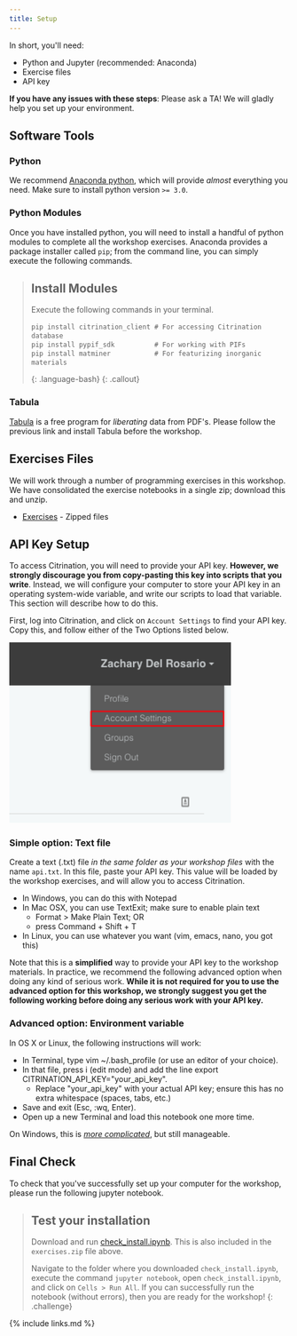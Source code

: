 ```yaml
---
title: Setup
---
```


In short, you'll need:

- Python and Jupyter (recommended: Anaconda)
- Exercise files
- API key

**If you have any issues with these steps**: Please ask a TA! We will gladly
help you set up your environment.

## Software Tools
<!-- -------------------------------------------------- -->

### Python
<!-- ------------------------- -->

We recommend [Anaconda
python](https://www.anaconda.com/distribution/#download-section), which will
provide *almost* everything you need. Make sure to install python version `>=
3.0`.

### Python Modules
<!-- ------------------------- -->

Once you have installed python, you will need to install a handful of python
modules to complete all the workshop exercises. Anaconda provides a package
installer called `pip`; from the command line, you can simply execute the
following commands.

> ## Install Modules
> Execute the following commands in your terminal.
> ~~~
> pip install citrination_client # For accessing Citrination database
> pip install pypif_sdk          # For working with PIFs
> pip install matminer           # For featurizing inorganic materials
> ~~~
> {: .language-bash}
{: .callout}

### Tabula
<!-- ------------------------- -->

[Tabula](https://tabula.technology) is a free program for *liberating* data from
PDF's. Please follow the previous link and install Tabula before the workshop.

## Exercises Files
<!-- ------------------------- -->

We will work through a number of programming exercises in this workshop. We have
consolidated the exercise notebooks in a single zip; download this and unzip.

- [Exercises](https://github.com/CitrineInformatics/ga-tech-workshop/raw/master/files/exercises/exercises.zip) - Zipped files

## API Key Setup
<!-- -------------------------------------------------- -->

To access Citrination, you will need to provide your API key. **However, we
strongly discourage you from copy-pasting this key into scripts that you
write**. Instead, we will configure your computer to store your API key in an
operating system-wide variable, and write our scripts to load that variable.
This section will describe how to do this.

First, log into Citrination, and click on `Account Settings` to find your API
key. Copy this, and follow either of the Two Options listed below.

<img src="./fig/find_api_key.png" style="width:400px;">

### Simple option: Text file
Create a text (.txt) file *in the same folder as your workshop files* with the
name `api.txt`. In this file, paste your API key. This value will be loaded by
the workshop exercises, and will allow you to access Citrination.

- In Windows, you can do this with Notepad
- In Mac OSX, you can use TextExit; make sure to enable plain text
  - Format > Make Plain Text; OR
  - press Command + Shift + T
- In Linux, you can use whatever you want (vim, emacs, nano, you got this)

Note that this is a **simplified** way to provide your API key to the workshop
materials. In practice, we recommend the following advanced option when doing
any kind of serious work. **While it is not required for you to use the advanced
option for this workshop, we strongly suggest you get the following working
before doing any serious work with your API key.**

### Advanced option: Environment variable
In OS X or Linux, the following instructions will work:

- In Terminal, type vim ~/.bash_profile (or use an editor of your choice).
- In that file, press i (edit mode) and add the line export CITRINATION_API_KEY="your_api_key".
  - Replace "your_api_key" with your actual API key; ensure this has no extra whitespace (spaces, tabs, etc.)
- Save and exit (Esc, :wq, Enter).
- Open up a new Terminal and load this notebook one more time.

On Windows, this is [*more
complicated*](https://www.computerhope.com/issues/ch000549.htm), but still
manageable.

## Final Check
<!-- -------------------------------------------------- -->

To check that you've successfully set up your computer for the workshop, please
run the following jupyter notebook.

> ## Test your installation
>
> Download and run
> [check_install.ipynb](https://github.com/CitrineInformatics/ga-tech-workshop/raw/master/files/exercises/check_install.ipynb).
> This is also included in the `exercises.zip` file above.
>
> Navigate to the folder where you downloaded `check_install.ipynb`,
> execute the command `jupyter notebook`, open `check_install.ipynb`,
> and click on `Cells > Run All`. If you can successfully run the
> notebook (without errors), then you are ready for the workshop!
{: .challenge}

{% include links.md %}
